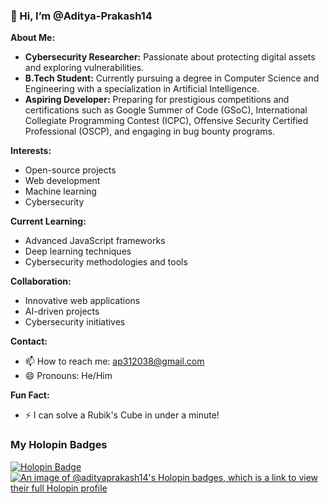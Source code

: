 ### 👋 Hi, I’m @Aditya-Prakash14

**About Me:**
- **Cybersecurity Researcher:** Passionate about protecting digital assets and exploring vulnerabilities.
- **B.Tech Student:** Currently pursuing a degree in Computer Science and Engineering with a specialization in Artificial Intelligence.
- **Aspiring Developer:** Preparing for prestigious competitions and certifications such as Google Summer of Code (GSoC), International Collegiate Programming Contest (ICPC), Offensive Security Certified Professional (OSCP), and engaging in bug bounty programs.

**Interests:**
- Open-source projects
- Web development
- Machine learning
- Cybersecurity

**Current Learning:**
- Advanced JavaScript frameworks
- Deep learning techniques
- Cybersecurity methodologies and tools

**Collaboration:**
- Innovative web applications
- AI-driven projects
- Cybersecurity initiatives

**Contact:**
- 📫 How to reach me: ap312038@gmail.com
- 😄 Pronouns: He/Him

**Fun Fact:**
- ⚡ I can solve a Rubik's Cube in under a minute!
### My Holopin Badges
[![Holopin Badge](https://holopin.io/api/user/board?user=adityaprakash14)](https://holopin.io/@adityaprakash14)
[![An image of @adityaprakash14's Holopin badges, which is a link to view their full Holopin profile](https://holopin.me/adityaprakash14)](https://holopin.io/@adityaprakash14)





